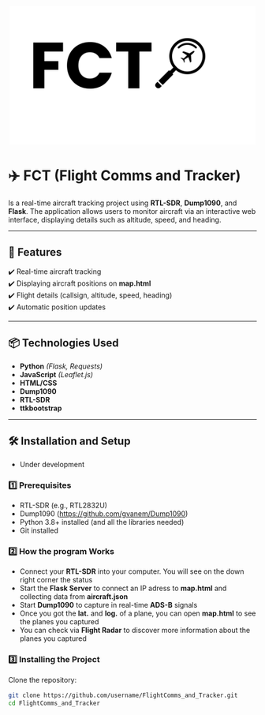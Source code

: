 <p align="center">
  <img src="FCT.png" alt="FCT Logo" width="500"/>
</p>

# ✈️ **FCT** (Flight Comms and Tracker)

Is a real-time aircraft tracking project using **RTL-SDR**, **Dump1090**, and **Flask**. The application allows users to monitor aircraft via an interactive web interface, displaying details such as altitude, speed, and heading.

---

## 🚀 Features
✔️ Real-time aircraft tracking  
✔️ Displaying aircraft positions on **map.html**  
✔️ Flight details (callsign, altitude, speed, heading)    
✔️ Automatic position updates  

---

## 📦 Technologies Used
- **Python** *(Flask, Requests)*
- **JavaScript** *(Leaflet.js)*
- **HTML/CSS**
- **Dump1090**
- **RTL-SDR**
- **ttkbootstrap**
  
---

## 🛠️ Installation and Setup

- Under development
  
### 1️⃣ Prerequisites
- RTL-SDR (e.g., RTL2832U)
- Dump1090 (https://github.com/gvanem/Dump1090)
- Python 3.8+ installed (and all the libraries needed)
- Git installed

  
### 2️⃣ How the program Works
- Connect your **RTL-SDR** into your computer. You will see on the down right corner the status
- Start the **Flask Server** to connect an IP adress to **map.html** and collecting data from **aircraft.json**
- Start **Dump1090** to capture in real-time **ADS-B** signals
- Once you got the **lat.** and **log.** of a plane, you can open **map.html** to see the planes you captured
- You can check via **Flight Radar** to discover more information about the planes you captured

### 3️⃣ Installing the Project
Clone the repository:
```sh
git clone https://github.com/username/FlightComms_and_Tracker.git
cd FlightComms_and_Tracker
